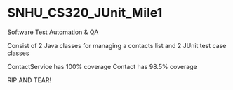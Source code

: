 # SNHU_CS320_JUnit_Mile1
Software Test Automation &amp; QA


Consist of 2 Java classes for managing a contacts list and 2 JUnit test case classes

ContactService has 100% coverage
Contact has 98.5% coverage

RIP AND TEAR!
